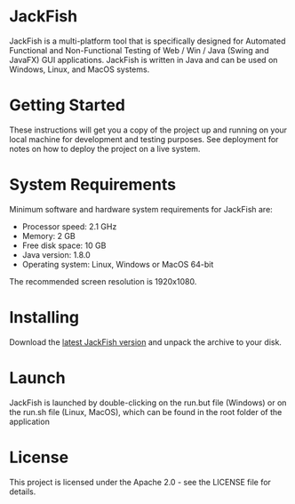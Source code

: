 # JackFish
JackFish is a multi-platform tool that is specifically designed for Automated Functional and Non-Functional Testing
of Web / Win / Java (Swing and JavaFX) GUI applications. JackFish is written in Java and can be used on Windows, Linux, and MacOS systems.

# Getting Started
These instructions will get you a copy of the project up and running on your local machine for development and testing purposes.
See deployment for notes on how to deploy the project on a live system.

# System Requirements
Minimum software and hardware system requirements for JackFish are:

* Processor speed: 2.1 GHz
* Memory: 2 GB
* Free disk space: 10 GB
* Java version: 1.8.0
* Operating system: Linux, Windows or MacOS 64-bit

The recommended screen resolution is 1920x1080.

# Installing
Download the [latest JackFish version](https://github.com/Exactpro/jackfish/releases) and unpack the archive to your disk.

# Launch
JackFish is launched by double-clicking on the run.but file (Windows) or on the run.sh file (Linux, MacOS),
which can be found in the root folder of the application

# License
This project is licensed under the Apache 2.0 - see the LICENSE file for details.